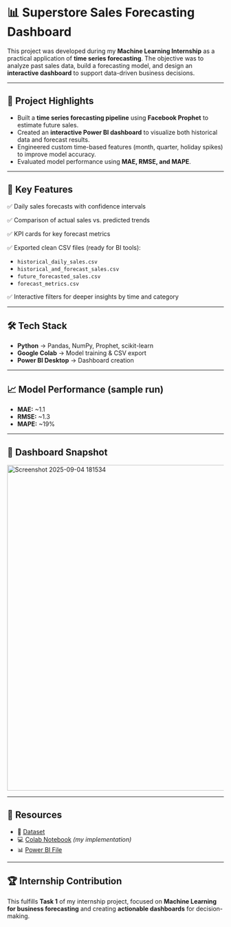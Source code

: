 # 📊 Superstore Sales Forecasting Dashboard  

This project was developed during my **Machine Learning Internship** as a practical application of **time series forecasting**. The objective was to analyze past sales data, build a forecasting model, and design an **interactive dashboard** to support data-driven business decisions.  

---

## 🚀 Project Highlights  
- Built a **time series forecasting pipeline** using **Facebook Prophet** to estimate future sales.  
- Created an **interactive Power BI dashboard** to visualize both historical data and forecast results.  
- Engineered custom time-based features (month, quarter, holiday spikes) to improve model accuracy.  
- Evaluated model performance using **MAE, RMSE, and MAPE**.  

---

## 📂 Key Features  
✅ Daily sales forecasts with confidence intervals  

✅ Comparison of actual sales vs. predicted trends  

✅ KPI cards for key forecast metrics  

✅ Exported clean CSV files (ready for BI tools):  
- `historical_daily_sales.csv`  
- `historical_and_forecast_sales.csv`  
- `future_forecasted_sales.csv`  
- `forecast_metrics.csv`  

✅ Interactive filters for deeper insights by time and category  

---

## 🛠️ Tech Stack  
- **Python** → Pandas, NumPy, Prophet, scikit-learn  
- **Google Colab** → Model training & CSV export  
- **Power BI Desktop** → Dashboard creation  

---

## 📈 Model Performance (sample run)  
- **MAE:** ~1.1  
- **RMSE:** ~1.3  
- **MAPE:** ~19%  

---

## 📸 Dashboard Snapshot  
<img width="1367" height="757" alt="Screenshot 2025-09-04 181534" src="https://github.com/user-attachments/assets/2a7b3408-ed61-467a-8eac-f88410fb59b6" />


---

## 🔗 Resources  
- 📂 [Dataset](https://www.kaggle.com/datasets/vivek468/superstore-dataset-final)  
- 💻 [Colab Notebook](ML_Task_1.pbix) *(my implementation)*  
- 📊 [Power BI File](https://github.com/your-username/your-repo/blob/main/my_forecast_dashboard.pbix)  

---

## 🏆 Internship Contribution  
This fulfills **Task 1** of my internship project, focused on **Machine Learning for business forecasting** and creating **actionable dashboards** for decision-making.  
